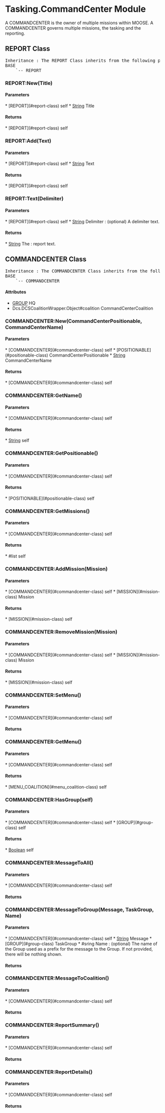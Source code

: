 # Tasking.CommandCenter Module
A COMMANDCENTER is the owner of multiple missions within MOOSE.
A COMMANDCENTER governs multiple missions, the tasking and the reporting.
## REPORT Class
<pre>
Inheritance : The REPORT Class inherits from the following parents :
BASE
	`-- REPORT
</pre>


### REPORT:New(Title)

<h4> Parameters </h4>
* [REPORT](#report-class)
self
* <u>String</u> Title

<h4> Returns </h4>
* [REPORT](#report-class)
self


### REPORT:Add(Text)

<h4> Parameters </h4>
* [REPORT](#report-class)
self
* <u>String</u> Text

<h4> Returns </h4>
* [REPORT](#report-class)
self


### REPORT:Text(Delimiter)

<h4> Parameters </h4>
* [REPORT](#report-class)
self
* <u>String</u> Delimiter : (optional) A delimiter text.

<h4> Returns </h4>
* <u>String</u> The : report text.


## COMMANDCENTER Class
<pre>
Inheritance : The COMMANDCENTER Class inherits from the following parents :
BASE
	`-- COMMANDCENTER
</pre>

<h4> Attributes </h4>

* [GROUP](#group-class) HQ
* Dcs.DCSCoalitionWrapper.Object#coalition CommandCenterCoalition


### COMMANDCENTER:New(CommandCenterPositionable, CommandCenterName)

<h4> Parameters </h4>
* [COMMANDCENTER](#commandcenter-class)
self
* [POSITIONABLE](#positionable-class) CommandCenterPositionable
* <u>String</u> CommandCenterName

<h4> Returns </h4>
* [COMMANDCENTER](#commandcenter-class)
self


### COMMANDCENTER:GetName()

<h4> Parameters </h4>
* [COMMANDCENTER](#commandcenter-class)
self

<h4> Returns </h4>
* <u>String</u> self


### COMMANDCENTER:GetPositionable()

<h4> Parameters </h4>
* [COMMANDCENTER](#commandcenter-class)
self

<h4> Returns </h4>
* [POSITIONABLE](#positionable-class) self


### COMMANDCENTER:GetMissions()

<h4> Parameters </h4>
* [COMMANDCENTER](#commandcenter-class)
self

<h4> Returns </h4>
* #list<Tasking.Mission#MISSION> self


### COMMANDCENTER:AddMission(Mission)

<h4> Parameters </h4>
* [COMMANDCENTER](#commandcenter-class)
self
* [MISSION](#mission-class) Mission

<h4> Returns </h4>
* [MISSION](#mission-class) self


### COMMANDCENTER:RemoveMission(Mission)

<h4> Parameters </h4>
* [COMMANDCENTER](#commandcenter-class)
self
* [MISSION](#mission-class) Mission

<h4> Returns </h4>
* [MISSION](#mission-class) self


### COMMANDCENTER:SetMenu()

<h4> Parameters </h4>
* [COMMANDCENTER](#commandcenter-class)
self

<h4> Returns </h4>

### COMMANDCENTER:GetMenu()

<h4> Parameters </h4>
* [COMMANDCENTER](#commandcenter-class)
self

<h4> Returns </h4>
* [MENU_COALITION](#menu_coalition-class) self


### COMMANDCENTER:HasGroup(self)

<h4> Parameters </h4>
* [COMMANDCENTER](#commandcenter-class)
self
* [GROUP](#group-class) self

<h4> Returns </h4>
* <u>Boolean</u> self


### COMMANDCENTER:MessageToAll()

<h4> Parameters </h4>
* [COMMANDCENTER](#commandcenter-class)
self

<h4> Returns </h4>

### COMMANDCENTER:MessageToGroup(Message, TaskGroup, Name)

<h4> Parameters </h4>
* [COMMANDCENTER](#commandcenter-class)
self
* <u>String</u> Message
* [GROUP](#group-class) TaskGroup
* #sring Name : (optional) The name of the Group used as a prefix for the message to the Group. If not provided, there will be nothing shown.

<h4> Returns </h4>

### COMMANDCENTER:MessageToCoalition()

<h4> Parameters </h4>
* [COMMANDCENTER](#commandcenter-class)
self

<h4> Returns </h4>

### COMMANDCENTER:ReportSummary()

<h4> Parameters </h4>
* [COMMANDCENTER](#commandcenter-class)
self

<h4> Returns </h4>

### COMMANDCENTER:ReportDetails()

<h4> Parameters </h4>
* [COMMANDCENTER](#commandcenter-class)
self

<h4> Returns </h4>

